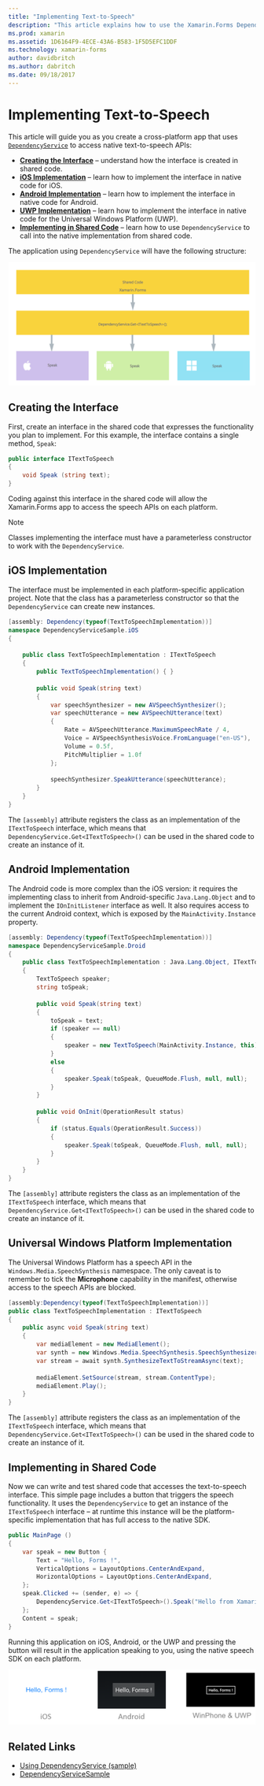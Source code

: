 ```yaml
---
title: "Implementing Text-to-Speech"
description: "This article explains how to use the Xamarin.Forms DependencyService class to call into each platform's native text-to-speech API."
ms.prod: xamarin
ms.assetid: 1D6164F9-4ECE-43A6-B583-1F5D5EFC1DDF
ms.technology: xamarin-forms
author: davidbritch
ms.author: dabritch
ms.date: 09/18/2017
---
```


# Implementing Text-to-Speech

This article will guide you as you create a cross-platform app that uses [`DependencyService`](xref:Xamarin.Forms.DependencyService) to access native text-to-speech APIs:

- **[Creating the Interface](#Creating_the_Interface)** &ndash; understand how the interface is created in shared code.
- **[iOS Implementation](#iOS_Implementation)** &ndash; learn how to implement the interface in native code for iOS.
- **[Android Implementation](#Android_Implementation)** &ndash; learn how to implement the interface in native code for Android.
- **[UWP Implementation](#WindowsImplementation)** &ndash; learn how to implement the interface in native code for the Universal Windows Platform (UWP).
- **[Implementing in Shared Code](#Implementing_in_Shared_Code)** &ndash; learn how to use `DependencyService` to call into the native implementation from shared code.

The application using `DependencyService` will have the following structure:

![](text-to-speech-images/tts-diagram.png "DependencyService Application Structure")

<a name="Creating_the_Interface" />

## Creating the Interface

First, create an interface in the shared code that expresses the functionality you plan to implement. For this example, the interface contains a single method, `Speak`:

```csharp
public interface ITextToSpeech
{
    void Speak (string text);
}
```

Coding against this interface in the shared code will allow the Xamarin.Forms app to access the speech APIs on each platform.

> [!NOTE]
> Classes implementing the interface must have a parameterless constructor to work with the `DependencyService`.

<a name="iOS_Implementation" />

## iOS Implementation

The interface must be implemented in each platform-specific application project. Note that the class has a parameterless constructor so that the `DependencyService` can create new instances.

```csharp
[assembly: Dependency(typeof(TextToSpeechImplementation))]
namespace DependencyServiceSample.iOS
{

    public class TextToSpeechImplementation : ITextToSpeech
    {
        public TextToSpeechImplementation() { }

        public void Speak(string text)
        {
            var speechSynthesizer = new AVSpeechSynthesizer();
            var speechUtterance = new AVSpeechUtterance(text)
            {
                Rate = AVSpeechUtterance.MaximumSpeechRate / 4,
                Voice = AVSpeechSynthesisVoice.FromLanguage("en-US"),
                Volume = 0.5f,
                PitchMultiplier = 1.0f
            };

            speechSynthesizer.SpeakUtterance(speechUtterance);
        }
    }
}
```

The `[assembly]` attribute registers the class as an implementation of the `ITextToSpeech` interface, which means that `DependencyService.Get<ITextToSpeech>()` can be used in the shared code to create an instance of it.

<a name="Android_Implementation" />

## Android Implementation

The Android code is more complex than the iOS version: it requires the implementing class to inherit from Android-specific `Java.Lang.Object` and to implement the `IOnInitListener` interface as well. It also requires access to the current Android context, which is exposed by the `MainActivity.Instance` property.

```csharp
[assembly: Dependency(typeof(TextToSpeechImplementation))]
namespace DependencyServiceSample.Droid
{
    public class TextToSpeechImplementation : Java.Lang.Object, ITextToSpeech, TextToSpeech.IOnInitListener
    {
        TextToSpeech speaker;
        string toSpeak;

        public void Speak(string text)
        {
            toSpeak = text;
            if (speaker == null)
            {
                speaker = new TextToSpeech(MainActivity.Instance, this);
            }
            else
            {
                speaker.Speak(toSpeak, QueueMode.Flush, null, null);
            }
        }

        public void OnInit(OperationResult status)
        {
            if (status.Equals(OperationResult.Success))
            {
                speaker.Speak(toSpeak, QueueMode.Flush, null, null);
            }
        }
    }
}
```

The `[assembly]` attribute registers the class as an implementation of the `ITextToSpeech` interface, which means that `DependencyService.Get<ITextToSpeech>()` can be used in the shared code to create an instance of it.

<a name="WindowsImplementation" />

## Universal Windows Platform Implementation

The Universal Windows Platform has a speech API in the `Windows.Media.SpeechSynthesis` namespace. The only caveat is to remember to tick the **Microphone** capability in the manifest, otherwise access to the speech APIs are blocked.

```csharp
[assembly:Dependency(typeof(TextToSpeechImplementation))]
public class TextToSpeechImplementation : ITextToSpeech
{
    public async void Speak(string text)
    {
        var mediaElement = new MediaElement();
        var synth = new Windows.Media.SpeechSynthesis.SpeechSynthesizer();
        var stream = await synth.SynthesizeTextToStreamAsync(text);

        mediaElement.SetSource(stream, stream.ContentType);
        mediaElement.Play();
    }
}
```

The `[assembly]` attribute registers the class as an implementation of the `ITextToSpeech` interface, which means that `DependencyService.Get<ITextToSpeech>()` can be used in the shared code to create an instance of it.

<a name="Implementing_in_Shared_Code" />

## Implementing in Shared Code

Now we can write and test shared code that accesses the text-to-speech interface. This simple page includes a button that triggers the speech functionality. It uses the `DependencyService` to get an instance of the `ITextToSpeech` interface &ndash; at runtime this instance will be the platform-specific implementation that has full access to the native SDK.

```csharp
public MainPage ()
{
    var speak = new Button {
        Text = "Hello, Forms !",
        VerticalOptions = LayoutOptions.CenterAndExpand,
        HorizontalOptions = LayoutOptions.CenterAndExpand,
    };
    speak.Clicked += (sender, e) => {
        DependencyService.Get<ITextToSpeech>().Speak("Hello from Xamarin Forms");
    };
    Content = speak;
}
```

Running this application on iOS, Android, or the UWP and pressing the button will result in the application speaking to you, using the native speech SDK on each platform.

 ![iOS and Android text-to-speech button](text-to-speech-images/running.png "Text to Speech Sample")


## Related Links

- [Using DependencyService (sample)](https://developer.xamarin.com/samples/xamarin-forms/UsingDependencyService/)
- [DependencyServiceSample](https://developer.xamarin.com/samples/xamarin-forms/DependencyService/DependencyServiceSample/)

